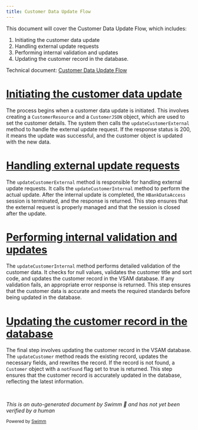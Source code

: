 ```yaml
---
title: Customer Data Update Flow
---
```

This document will cover the Customer Data Update Flow, which includes:

1. Initiating the customer data update
2. Handling external update requests
3. Performing internal validation and updates
4. Updating the customer record in the database.

Technical document: <SwmLink doc-title="Customer Data Update Flow">[Customer Data Update Flow](/.swm/customer-data-update-flow.yvvjw1f8.sw.md)</SwmLink>

# [Initiating the customer data update](https://app.swimm.io/repos/Z2l0aHViJTNBJTNBY2ljcy1iYW5raW5nLXNhbXBsZS1hcHBsaWNhdGlvbi1jYnNhLUlCTS1EZW1vLUdQVCUzQSUzQVN3aW1tLURlbW8=/docs/yvvjw1f8#handling-customer-data-updates)

The process begins when a customer data update is initiated. This involves creating a `CustomerResource` and a `CustomerJSON` object, which are used to set the customer details. The system then calls the `updateCustomerExternal` method to handle the external update request. If the response status is 200, it means the update was successful, and the customer object is updated with the new data.

# [Handling external update requests](https://app.swimm.io/repos/Z2l0aHViJTNBJTNBY2ljcy1iYW5raW5nLXNhbXBsZS1hcHBsaWNhdGlvbi1jYnNhLUlCTS1EZW1vLUdQVCUzQSUzQVN3aW1tLURlbW8=/docs/yvvjw1f8#external-customer-update)

The `updateCustomerExternal` method is responsible for handling external update requests. It calls the `updateCustomerInternal` method to perform the actual update. After the internal update is completed, the `HBankDataAccess` session is terminated, and the response is returned. This step ensures that the external request is properly managed and that the session is closed after the update.

# [Performing internal validation and updates](https://app.swimm.io/repos/Z2l0aHViJTNBJTNBY2ljcy1iYW5raW5nLXNhbXBsZS1hcHBsaWNhdGlvbi1jYnNhLUlCTS1EZW1vLUdQVCUzQSUzQVN3aW1tLURlbW8=/docs/yvvjw1f8#internal-customer-update-and-validation)

The `updateCustomerInternal` method performs detailed validation of the customer data. It checks for null values, validates the customer title and sort code, and updates the customer record in the VSAM database. If any validation fails, an appropriate error response is returned. This step ensures that the customer data is accurate and meets the required standards before being updated in the database.

# [Updating the customer record in the database](https://app.swimm.io/repos/Z2l0aHViJTNBJTNBY2ljcy1iYW5raW5nLXNhbXBsZS1hcHBsaWNhdGlvbi1jYnNhLUlCTS1EZW1vLUdQVCUzQSUzQVN3aW1tLURlbW8=/docs/yvvjw1f8#updating-customer-record-in-vsam)

The final step involves updating the customer record in the VSAM database. The `updateCustomer` method reads the existing record, updates the necessary fields, and rewrites the record. If the record is not found, a `Customer` object with a `notFound` flag set to true is returned. This step ensures that the customer record is accurately updated in the database, reflecting the latest information.

&nbsp;

*This is an auto-generated document by Swimm 🌊 and has not yet been verified by a human*

<SwmMeta version="3.0.0" repo-id="Z2l0aHViJTNBJTNBY2ljcy1iYW5raW5nLXNhbXBsZS1hcHBsaWNhdGlvbi1jYnNhLUlCTS1EZW1vLUdQVCUzQSUzQVN3aW1tLURlbW8=" repo-name="cics-banking-sample-application-cbsa-IBM-Demo-GPT"><sup>Powered by [Swimm](/)</sup></SwmMeta>
